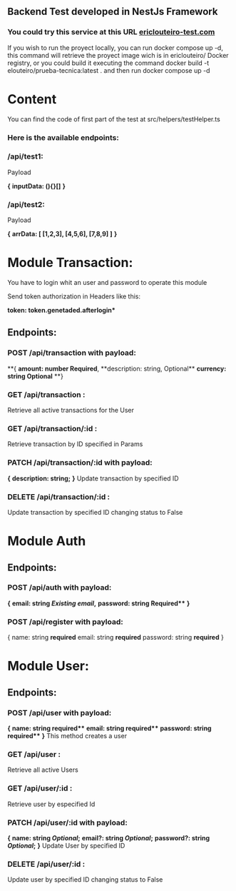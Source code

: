 ## Backend Test developed in NestJs Framework

### You could try this service at this URL [ericlouteiro-test.com](https://prueba-tecnica-ericlouteiro.onrender.com)

If you wish to run the proyect locally, you can run docker compose up -d, this command will retrieve the proyect image wich is in ericlouteiro/ Docker registry, or you could build it executing the command docker build -t elouteiro/prueba-tecnica:latest . and then run docker compose up -d

# Content

You can find the code of first part of the test at src/helpers/testHelper.ts

### Here is the available endpoints:

### /api/test1:

Payload

**{**
**inputData: (){}[]**
**}**

### /api/test2:

Payload

**{**
**arrData: [ [1,2,3], [4,5,6], [7,8,9] ]**
**}**

# Module Transaction:

You have to login whit an user and password to operate this module

Send token authorization in Headers like this:

**token: token.genetaded.afterlogin\***

## Endpoints:

### POST /api/transaction with payload:

**{
**amount: number Required**,
**description: string, Optional\*\*
**currency: string Optional**
\*\*}

### GET /api/transaction :

Retrieve all active transactions for the User

### GET /api/transaction/:id :

Retrieve transaction by ID specified in Params

### PATCH /api/transaction/:id with payload:

**{**
**description: string;**
**}**
Update transaction by specified ID

### DELETE /api/transaction/:id :

Update transaction by specified ID changing status to False

# Module Auth

## Endpoints:

### POST /api/auth with payload:

**{**
**email: string _Existing email_,**
**password: string Required\*\***
**}**

### POST /api/register with payload:

{
name: string **required**
email: string **required**
password: string **required**
}

# Module User:

## Endpoints:

### POST /api/user with payload:

**{**
**name: string required\*\***
**email: string required\*\***
**password: string required\*\***
**}**
This method creates a user

### GET /api/user :

Retrieve all active Users

### GET /api/user/:id :

Retrieve user by especified Id

### PATCH /api/user/:id with payload:

**{**
**name: string _Optional_;**
**email?: string _Optional_;**
**password?: string _Optional_;**
**}**
Update User by specified ID

### DELETE /api/user/:id :

Update user by specified ID changing status to False

